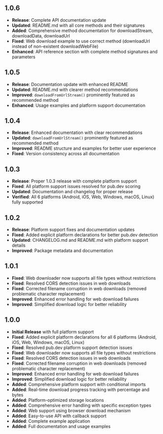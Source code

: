 ## 1.0.6

- **Release**: Complete API documentation update
- **Updated**: README.md with all core methods and their signatures
- **Added**: Comprehensive method documentation for downloadStream, downloadData, downloadUrl
- **Fixed**: Web download example to use correct method (downloadUrl instead of non-existent downloadWebFile)
- **Enhanced**: API reference section with complete method signatures and parameters

## 1.0.5

- **Release**: Documentation update with enhanced README
- **Updated**: README.md with clearer method recommendations
- **Improved**: `downloadFromUrlStream()` prominently featured as recommended method
- **Enhanced**: Usage examples and platform support documentation

## 1.0.4

- **Release**: Enhanced documentation with clear recommendations
- **Updated**: `downloadFromUrlStream()` prominently featured as recommended method
- **Improved**: README structure and examples for better user experience
- **Fixed**: Version consistency across all documentation

## 1.0.3

- **Release**: Proper 1.0.3 release with complete platform support
- **Fixed**: All platform support issues resolved for pub.dev scoring
- **Updated**: Documentation and changelog for proper release
- **Verified**: All 6 platforms (Android, iOS, Web, Windows, macOS, Linux) fully supported

## 1.0.2

- **Release**: Platform support fixes and documentation updates
- **Fixed**: Added explicit platform declarations for better pub.dev detection
- **Updated**: CHANGELOG.md and README.md with platform support details
- **Improved**: Package metadata and documentation

## 1.0.1

- **Fixed**: Web downloader now supports all file types without restrictions
- **Fixed**: Resolved CORS detection issues in web downloads
- **Fixed**: Corrected filename corruption in web downloads (removed problematic character replacement)
- **Improved**: Enhanced error handling for web download failures
- **Improved**: Simplified download logic for better reliability

## 1.0.0

- **Initial Release** with full platform support
- **Fixed**: Added explicit platform declarations for all 6 platforms (Android, iOS, Web, Windows, macOS, Linux)
- **Fixed**: Resolved pub.dev platform support detection issues
- **Fixed**: Web downloader now supports all file types without restrictions
- **Fixed**: Resolved CORS detection issues in web downloads
- **Fixed**: Corrected filename corruption in web downloads (removed problematic character replacement)
- **Improved**: Enhanced error handling for web download failures
- **Improved**: Simplified download logic for better reliability
- **Added**: Comprehensive platform support with conditional imports
- **Added**: Real-time download progress tracking with percentage and bytes
- **Added**: Platform-optimized storage locations
- **Added**: Comprehensive error handling with specific exception types
- **Added**: Web support using browser download mechanism
- **Added**: Easy-to-use API with callback support
- **Added**: Complete example application
- **Added**: Full documentation and usage examples

